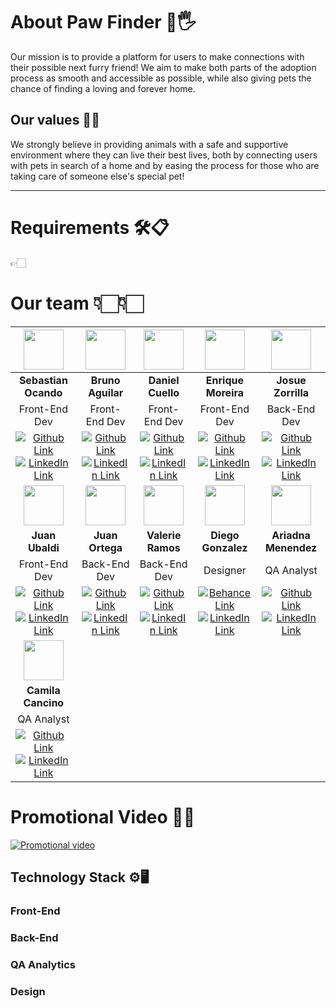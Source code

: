 # About Paw Finder 🐶🖐
Our mission is to provide a platform for users to make connections with their possible next furry friend! We aim to make both parts of the adoption process as smooth and accessible as possible, while also giving pets the chance of finding a loving and forever home.

## Our values 🚀🌐

We strongly believe in providing animals with a safe and supportive environment where they can live their best lives, both by connecting users with pets in search of a home and by easing the process for those who are taking care of someone else's special pet!


--- 
# Requirements 🛠️📋
👉🏻


# Our team 👇🏻👇🏻

| <img src="https://avatars.githubusercontent.com/u/113550524?v=4" width=64>| <img src="https://avatars.githubusercontent.com/u/77463982?v=4" width=64>|  <img src="https://avatars.githubusercontent.com/u/113527181?v=4" width=64>  |  <img src="https://avatars.githubusercontent.com/u/77258003?v=4" width=64>  |  <img src="https://avatars.githubusercontent.com/u/86853211?v=4" width=64> |
:-:|:-:|:-:|:-:|:-:|
| **Sebastian Ocando**  | **Bruno Aguilar**  | **Daniel Cuello**  | **Enrique Moreira**  | **Josue Zorrilla** |
|Front-End Dev | Front-End Dev | Front-End Dev | Front-End Dev | Back-End Dev
| [![](https://img.shields.io/badge/github-%23121011.svg?&style=for-the-badge&logo=github&logoColor=white 'Github Link')](https://github.com/Sebastian761)</a>[ ![](https://img.shields.io/badge/linkedin%20-%230077B5.svg?&style=for-the-badge&logo=linkedin&logoColor=white 'LinkedIn Link')](https://www.linkedin.com/in/sebastian-ocando-vivas-306a7a249/) | [![](https://img.shields.io/badge/github-%23121011.svg?&style=for-the-badge&logo=github&logoColor=white 'Github Link')](https://github.com/AdelFetner)</a>[ ![](https://img.shields.io/badge/linkedin%20-%230077B5.svg?&style=for-the-badge&logo=linkedin&logoColor=white 'LinkedIn Link')](https://www.linkedin.com/in/brunoagdev) | [![](https://img.shields.io/badge/github-%23121011.svg?&style=for-the-badge&logo=github&logoColor=white 'Github Link')](https://github.com/DanielCuello)</a>[ ![](https://img.shields.io/badge/linkedin%20-%230077B5.svg?&style=for-the-badge&logo=linkedin&logoColor=white 'LinkedIn Link')](https://www.linkedin.com/in/danielgustavocuello/) | [![](https://img.shields.io/badge/github-%23121011.svg?&style=for-the-badge&logo=github&logoColor=white 'Github Link')](https://github.com/enrique434)</a>[ ![](https://img.shields.io/badge/linkedin%20-%230077B5.svg?&style=for-the-badge&logo=linkedin&logoColor=white 'LinkedIn Link')](https://www.linkedin.com/in/#missingEnrique) | [![](https://img.shields.io/badge/github-%23121011.svg?&style=for-the-badge&logo=github&logoColor=white 'Github Link')](https://github.com/josuejs23)</a>[ ![](https://img.shields.io/badge/linkedin%20-%230077B5.svg?&style=for-the-badge&logo=linkedin&logoColor=white 'LinkedIn Link')](https://www.linkedin.com/in/josueramonzorrilla/) |
| <img src="https://avatars.githubusercontent.com/u/106642655?v=4" width=64>| <img src="https://avatars.githubusercontent.com/u/91577323?v=4" width=64>|  <img src="https://avatars.githubusercontent.com/u/129791003?v=4" width=64>  |  <img src="https://avatars.githubusercontent.com/u/217483?v=4" width=64>  |  <img src="https://avatars.githubusercontent.com/u/32787426?v=4" width=64> |
| **Juan Ubaldi**  | **Juan Ortega**  | **Valerie Ramos**  | **Diego Gonzalez**  | **Ariadna Menendez** |
|Front-End Dev | Back-End Dev | Back-End Dev |Designer | QA Analyst
| [![](https://img.shields.io/badge/github-%23121011.svg?&style=for-the-badge&logo=github&logoColor=white 'Github Link')](https://github.com/JuanUbaldi)</a>[ ![](https://img.shields.io/badge/linkedin%20-%230077B5.svg?&style=for-the-badge&logo=linkedin&logoColor=white 'LinkedIn Link')](https://www.linkedin.com/in/juanubaldi/) | [![](https://img.shields.io/badge/github-%23121011.svg?&style=for-the-badge&logo=github&logoColor=white 'Github Link')](https://github.com/Full-Juan-Ortega)</a>[ ![](https://img.shields.io/badge/linkedin%20-%230077B5.svg?&style=for-the-badge&logo=linkedin&logoColor=white 'LinkedIn Link')](https://www.linkedin.com/in/juan0rtega/) | [![](https://img.shields.io/badge/github-%23121011.svg?&style=for-the-badge&logo=github&logoColor=white 'Github Link')](https://github.com/valeday)</a>[ ![](https://img.shields.io/badge/linkedin%20-%230077B5.svg?&style=for-the-badge&logo=linkedin&logoColor=white 'LinkedIn Link')](https://www.linkedin.com/in/valeriedramosg/) | [![](https://img.shields.io/badge/Behance-0054F7?style=for-the-badge&logo=behance&logoColor=white 'Behance Link')](https://www.behance.net/ushiwushi)</a>[ ![](https://img.shields.io/badge/linkedin%20-%230077B5.svg?&style=for-the-badge&logo=linkedin&logoColor=white 'LinkedIn Link')](https://www.linkedin.com/in/diego-gonzalez-7937aa16/) | [![](https://img.shields.io/badge/github-%23121011.svg?&style=for-the-badge&logo=github&logoColor=white 'Github Link')](https://github.com/ariadnamenendez)</a>[ ![](https://img.shields.io/badge/linkedin%20-%230077B5.svg?&style=for-the-badge&logo=linkedin&logoColor=white 'LinkedIn Link')](https://www.linkedin.com/in/ariadna-menendez) |
| <img src="https://avatars.githubusercontent.com/u/53883493?v=4" width=64>|||||
| **Camila Cancino**  |
|QA Analyst
| [![](https://img.shields.io/badge/github-%23121011.svg?&style=for-the-badge&logo=github&logoColor=white 'Github Link')](https://github.com/camcancino)</a>[ ![](https://img.shields.io/badge/linkedin%20-%230077B5.svg?&style=for-the-badge&logo=linkedin&logoColor=white 'LinkedIn Link')](https://www.linkedin.com/in/cam-cancino/) |

# Promotional Video 🎥📢

[![](https://images.dog.ceo/breeds/pekinese/n02086079_6620.jpg 'Promotional video')](https://www.url.com/)

## Technology Stack ⚙️🖥️

### Front-End

### Back-End

### QA Analytics

### Design
